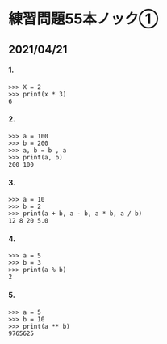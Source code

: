 # 練習問題55本ノック①
## 2021/04/21

#### 1.
```
>>> X = 2
>>> print(x * 3)
6
```

#### 2.
```
>>> a = 100
>>> b = 200
>>> a, b = b , a
>>> print(a, b)
200 100
```

#### 3.
```
>>> a = 10
>>> b = 2
>>> print(a + b, a - b, a * b, a / b)
12 8 20 5.0
```

#### 4.
```
>>> a = 5
>>> b = 3
>>> print(a % b)
2
```

#### 5.
```
>>> a = 5
>>> b = 10
>>> print(a ** b)
9765625
```




